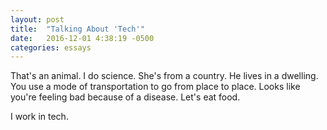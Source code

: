 ```yaml
---
layout: post
title:  "Talking About 'Tech'"
date:   2016-12-01 4:38:19 -0500
categories: essays
---
```

That's an animal.
I do science.
She's from a country.
He lives in a dwelling.
You use a mode of transportation to go from place to place.
Looks like you're feeling bad because of a disease.
Let's eat food.

I work in tech.
